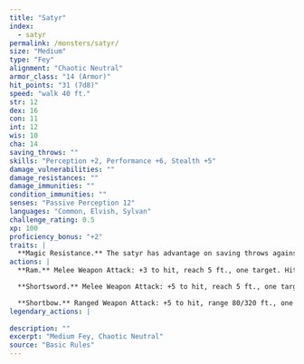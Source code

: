 ```yaml
---
title: "Satyr"
index:
  - satyr
permalink: /monsters/satyr/
size: "Medium"
type: "Fey"
alignment: "Chaotic Neutral"
armor_class: "14 (Armor)"
hit_points: "31 (7d8)"
speed: "walk 40 ft."
str: 12
dex: 16
con: 11
int: 12
wis: 10
cha: 14
saving_throws: ""
skills: "Perception +2, Performance +6, Stealth +5"
damage_vulnerabilities: ""
damage_resistances: ""
damage_immunities: ""
condition_immunities: ""
senses: "Passive Perception 12"
languages: "Common, Elvish, Sylvan"
challenge_rating: 0.5
xp: 100
proficiency_bonus: "+2"
traits: |
  **Magic Resistance.** The satyr has advantage on saving throws against spells and other magical effects.
actions: |
  **Ram.** Melee Weapon Attack: +3 to hit, reach 5 ft., one target. Hit: 6 (2d4 + 1) bludgeoning damage.

  **Shortsword.** Melee Weapon Attack: +5 to hit, reach 5 ft., one target. Hit: 6 (1 d6 + 3) piercing damage.

  **Shortbow.** Ranged Weapon Attack: +5 to hit, range 80/320 ft., one target. Hit: 6 (1d6 + 3) piercing damage.  
legendary_actions: |
  
description: ""
excerpt: "Medium Fey, Chaotic Neutral"
source: "Basic Rules"
---
```

